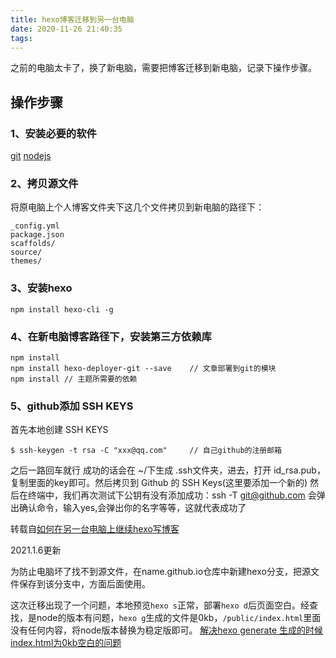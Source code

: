 ```yaml
---
title: hexo博客迁移到另一台电脑
date: 2020-11-26 21:40:35
tags:
---
```

之前的电脑太卡了，换了新电脑，需要把博客迁移到新电脑，记录下操作步骤。

<!--more-->
## 操作步骤
### 1、安装必要的软件
[git](https://git-scm.com/)
[nodejs](https://nodejs.org/en/)

### 2、拷贝源文件
将原电脑上个人博客文件夹下这几个文件拷贝到新电脑的路径下：
```
_config.yml
package.json
scaffolds/
source/
themes/
```

### 3、安装hexo
```
npm install hexo-cli -g
```

### 4、在新电脑博客路径下，安装第三方依赖库
```
npm install
npm install hexo-deployer-git --save    // 文章部署到git的模块
npm install // 主题所需要的依赖
```

### 5、github添加 SSH KEYS
首先本地创建 SSH KEYS
```
$ ssh-keygen -t rsa -C "xxx@qq.com"     // 自己github的注册邮箱
```
之后一路回车就行
成功的话会在 ~/下生成 .ssh文件夹，进去，打开 id_rsa.pub，复制里面的key即可。然后拷贝到 Github 的 SSH Keys(这里要添加一个新的)
然后在终端中，我们再次测试下公钥有没有添加成功：ssh -T git@github.com
会弹出确认命令，输入yes,会弹出你的名字等等，这就代表成功了

转载自[如何在另一台电脑上继续hexo写博客](https://blog.csdn.net/wqssh21/article/details/105105705)

2021.1.6更新

为防止电脑坏了找不到源文件，在name.github.io仓库中新建hexo分支，把源文件保存到该分支中，方面后面使用。

这次迁移出现了一个问题，本地预览`hexo s`正常，部署`hexo d`后页面空白。经查找，是node的版本有问题，`hexo g`生成的文件是0kb，`/public/index.html`里面没有任何内容，将node版本替换为稳定版即可。
[解决hexo generate 生成的时候index.html为0kb空白的问题](https://blog.tcs-y.com/2020/04/26/hexo-index-0kb/)